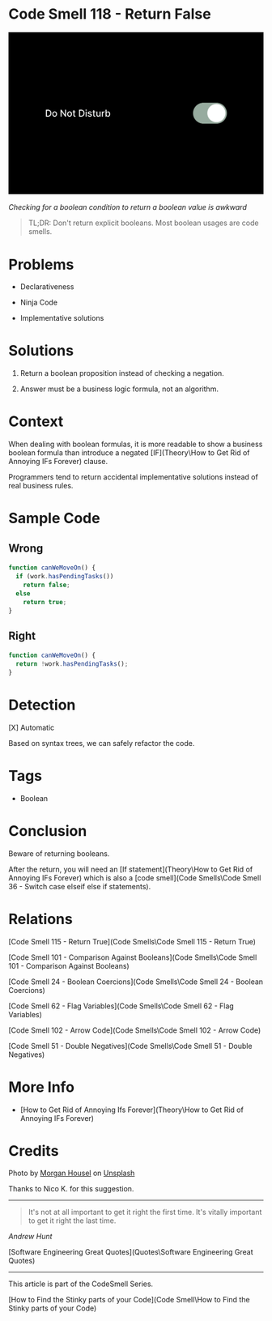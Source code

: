 # Code Smell 118 - Return False

![Code Smell 118 - Return False](morgan-housel-h-f5OGUjE0U-unsplash.jpg)

*Checking for a boolean condition to return a boolean value is awkward*

> TL;DR: Don't return explicit booleans. Most boolean usages are code smells.

# Problems

- Declarativeness

- Ninja Code

- Implementative solutions

# Solutions

1. Return a boolean proposition instead of checking a negation.

2. Answer must be a business logic formula, not an algorithm.

# Context

When dealing with boolean formulas, it is more readable to show a business boolean formula than introduce a negated [IF](Theory\How to Get Rid of Annoying IFs Forever) clause.

Programmers tend to return accidental implementative solutions instead of real business rules.

# Sample Code

## Wrong

[Gist Url]: # (https://gist.github.com/mcsee/57c079a22fe139667c8330a937d4dcca)
```javascript
function canWeMoveOn() {
  if (work.hasPendingTasks())
    return false;
  else
    return true;
}
```

## Right

[Gist Url]: # (https://gist.github.com/mcsee/0f0cfe7cd5133dc605555eeb20feaa95)
```javascript
function canWeMoveOn() {
  return !work.hasPendingTasks();
}
```

# Detection

[X] Automatic 

Based on syntax trees, we can safely refactor the code.

# Tags

- Boolean

# Conclusion

Beware of returning booleans. 

After the return, you will need an [If statement](Theory\How to Get Rid of Annoying IFs Forever) which is also a [code smell](Code Smells\Code Smell 36 - Switch case elseif else if statements).

# Relations

[Code Smell 115 - Return True](Code Smells\Code Smell 115 - Return True)

[Code Smell 101 - Comparison Against Booleans](Code Smells\Code Smell 101 - Comparison Against Booleans)

[Code Smell 24 - Boolean Coercions](Code Smells\Code Smell 24 - Boolean Coercions)

[Code Smell 62 - Flag Variables](Code Smells\Code Smell 62 - Flag Variables)

[Code Smell 102 - Arrow Code](Code Smells\Code Smell 102 - Arrow Code)

[Code Smell 51 - Double Negatives](Code Smells\Code Smell 51 - Double Negatives)

# More Info

- [How to Get Rid of Annoying Ifs Forever](Theory\How to Get Rid of Annoying IFs Forever)

# Credits

Photo by [Morgan Housel](https://unsplash.com/@morganhousel) on [Unsplash](https://unsplash.com/s/photos/not)
  
Thanks to Nico K. for this suggestion.

* * *

> It's not at all important to get it right the first time. It's vitally important to get it right the last time.

_Andrew Hunt_
 
[Software Engineering Great Quotes](Quotes\Software Engineering Great Quotes)

* * *

This article is part of the CodeSmell Series.

[How to Find the Stinky parts of your Code](Code Smell\How to Find the Stinky parts of your Code)